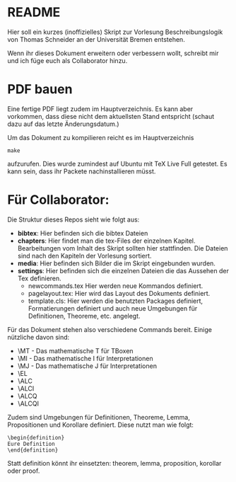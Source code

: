 # README #

Hier soll ein kurzes (inoffizielles) Skript zur Vorlesung Beschreibungslogik von Thomas Schneider an der Universität Bremen entstehen.  

Wenn ihr dieses Dokument erweitern oder verbessern wollt, schreibt mir und ich füge euch als Collaborator hinzu.

# PDF bauen #

Eine fertige PDF liegt zudem im Hauptverzeichnis. Es kann aber vorkommen, dass diese nicht dem aktuellsten Stand entspricht (schaut dazu auf das letzte Änderungsdatum.)

Um das Dokument zu kompilieren reicht es im Hauptverzeichnis 

```
make
```

aufzurufen. Dies wurde zumindest auf Ubuntu mit TeX Live Full getestet. Es kann sein, dass ihr Packete nachinstallieren müsst.


# Für Collaborator: #

Die Struktur dieses Repos sieht wie folgt aus:

* **bibtex**: Hier befinden sich die bibtex Dateien
* **chapters**: Hier findet man die tex-Files der einzelnen Kapitel. Bearbeitungen vom Inhalt des Skript sollten hier stattfinden. Die Dateien sind nach den Kapiteln der Vorlesung sortiert.
* **media**: Hier befinden sich Bilder die im Skript eingebunden wurden.
* **settings**: Hier befinden sich die einzelnen Dateien die das Aussehen der Tex definieren.
  - newcommands.tex Hier werden neue Kommandos definiert.
  - pagelayout.tex: Hier wird das Layout des Dokuments definiert.
  - template.cls: Hier werden die benutzten Packages definiert, Formatierungen definiert und auch neue Umgebungen für Definitionen, Theoreme, etc. angelegt.

Für das Dokument stehen also verschiedene Commands bereit. Einige nützliche davon sind:

* \MT - Das mathematische T für TBoxen
* \MI - Das mathematische I für Interpretationen
* \MJ - Das mathematische J für Interpretationen
* \EL
* \ALC
* \ALCI
* \ALCQ
* \ALCQI

Zudem sind Umgebungen für Definitionen, Theoreme, Lemma, Propositionen und Korollare definiert. Diese nutzt man wie folgt:

```
\begin{definition}
Eure Definition
\end{definition}
```

Statt definition könnt ihr einsetzten: theorem, lemma, proposition, korollar oder proof.